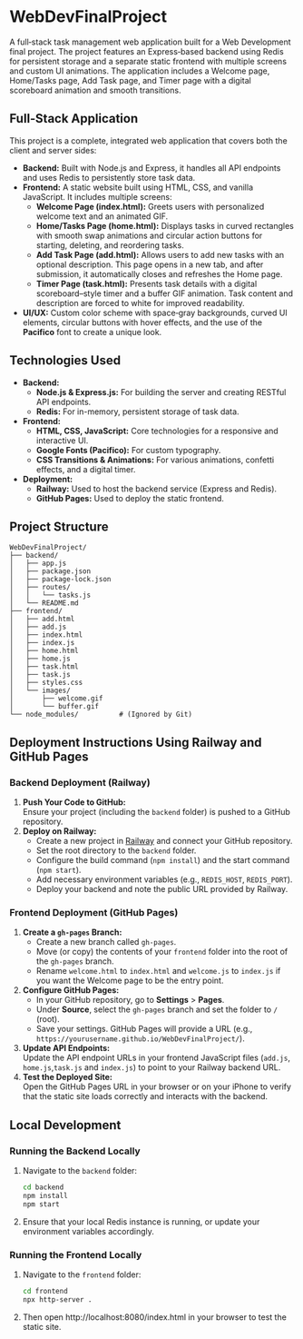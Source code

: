 # WebDevFinalProject

A full‑stack task management web application built for a Web Development final project. The project features an Express‑based backend using Redis for persistent storage and a separate static frontend with multiple screens and custom UI animations. The application includes a Welcome page, Home/Tasks page, Add Task page, and Timer page with a digital scoreboard animation and smooth transitions.

## Full‑Stack Application

This project is a complete, integrated web application that covers both the client and server sides:
- **Backend:** Built with Node.js and Express, it handles all API endpoints and uses Redis to persistently store task data.
- **Frontend:** A static website built using HTML, CSS, and vanilla JavaScript. It includes multiple screens:
  - **Welcome Page (index.html):** Greets users with personalized welcome text and an animated GIF.
  - **Home/Tasks Page (home.html):** Displays tasks in curved rectangles with smooth swap animations and circular action buttons for starting, deleting, and reordering tasks.
  - **Add Task Page (add.html):** Allows users to add new tasks with an optional description. This page opens in a new tab, and after submission, it automatically closes and refreshes the Home page.
  - **Timer Page (task.html):** Presents task details with a digital scoreboard–style timer and a buffer GIF animation. Task content and description are forced to white for improved readability.
- **UI/UX:** Custom color scheme with space‑gray backgrounds, curved UI elements, circular buttons with hover effects, and the use of the **Pacifico** font to create a unique look.

## Technologies Used

- **Backend:**
  - **Node.js & Express.js:** For building the server and creating RESTful API endpoints.
  - **Redis:** For in-memory, persistent storage of task data.
- **Frontend:**
  - **HTML, CSS, JavaScript:** Core technologies for a responsive and interactive UI.
  - **Google Fonts (Pacifico):** For custom typography.
  - **CSS Transitions & Animations:** For various animations, confetti effects, and a digital timer.
- **Deployment:**
  - **Railway:** Used to host the backend service (Express and Redis).
  - **GitHub Pages:** Used to deploy the static frontend.

## Project Structure

```
WebDevFinalProject/
├── backend/
│   ├── app.js
│   ├── package.json
│   ├── package-lock.json
│   ├── routes/
│   │   └── tasks.js
│   └── README.md
├── frontend/
│   ├── add.html
│   ├── add.js
│   ├── index.html
│   ├── index.js
│   ├── home.html
│   ├── home.js
│   ├── task.html
│   ├── task.js
│   ├── styles.css
│   └── images/
│       ├── welcome.gif
│       └── buffer.gif
└── node_modules/          # (Ignored by Git)
```

## Deployment Instructions Using Railway and GitHub Pages

### Backend Deployment (Railway)
1. **Push Your Code to GitHub:**  
   Ensure your project (including the `backend` folder) is pushed to a GitHub repository.
2. **Deploy on Railway:**  
   - Create a new project in [Railway](https://railway.app/) and connect your GitHub repository.
   - Set the root directory to the `backend` folder.
   - Configure the build command (`npm install`) and the start command (`npm start`).
   - Add necessary environment variables (e.g., `REDIS_HOST`, `REDIS_PORT`).
   - Deploy your backend and note the public URL provided by Railway.

### Frontend Deployment (GitHub Pages)
1. **Create a `gh-pages` Branch:**  
   - Create a new branch called `gh-pages`.
   - Move (or copy) the contents of your `frontend` folder into the root of the `gh-pages` branch.
   - Rename `welcome.html` to `index.html` and `welcome.js` to `index.js` if you want the Welcome page to be the entry point.
2. **Configure GitHub Pages:**  
   - In your GitHub repository, go to **Settings** > **Pages**.
   - Under **Source**, select the `gh-pages` branch and set the folder to `/` (root).
   - Save your settings. GitHub Pages will provide a URL (e.g., `https://yourusername.github.io/WebDevFinalProject/`).
3. **Update API Endpoints:**  
   Update the API endpoint URLs in your frontend JavaScript files (`add.js`, `home.js`,`task.js` and `index.js`) to point to your Railway backend URL.
4. **Test the Deployed Site:**  
   Open the GitHub Pages URL in your browser or on your iPhone to verify that the static site loads correctly and interacts with the backend.

## Local Development

### Running the Backend Locally

1. Navigate to the `backend` folder:
   ```bash
   cd backend
   npm install
   npm start

2. Ensure that your local Redis instance is running, or update your environment variables accordingly.

### Running the Frontend Locally

1. Navigate to the `frontend` folder:
   ```bash
   cd frontend
   npx http-server .

2. Then open http://localhost:8080/index.html in your browser to test the static site.
